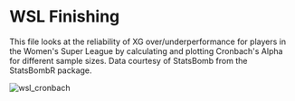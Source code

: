 # WSL Finishing

This file looks at the reliability of XG over/underperformance for players in the Women's Super League by calculating and plotting Cronbach's Alpha for different sample sizes. Data courtesy of StatsBomb from the StatsBombR package.

![wsl_cronbach](https://user-images.githubusercontent.com/64282166/175460687-cc8cd107-a766-4a46-9146-8592d5a9558e.png)
